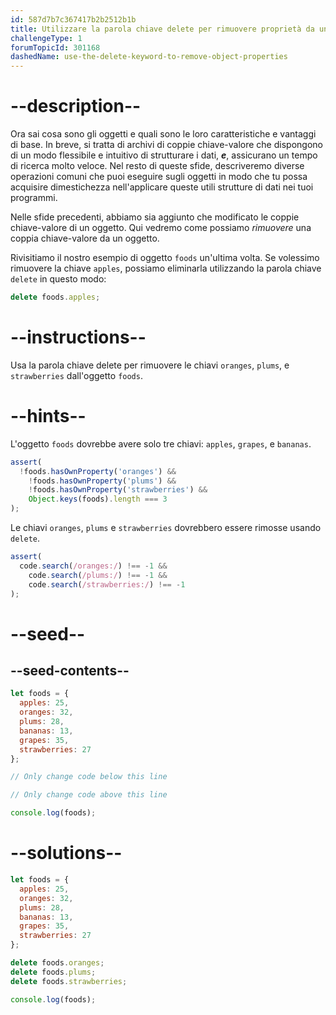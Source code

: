 ```yaml
---
id: 587d7b7c367417b2b2512b1b
title: Utilizzare la parola chiave delete per rimuovere proprietà da un oggetto
challengeType: 1
forumTopicId: 301168
dashedName: use-the-delete-keyword-to-remove-object-properties
---
```


# --description--

Ora sai cosa sono gli oggetti e quali sono le loro caratteristiche e vantaggi di base. In breve, si tratta di archivi di coppie chiave-valore che dispongono di un modo flessibile e intuitivo di strutturare i dati, ***e***, assicurano un tempo di ricerca molto veloce. Nel resto di queste sfide, descriveremo diverse operazioni comuni che puoi eseguire sugli oggetti in modo che tu possa acquisire dimestichezza nell'applicare queste utili strutture di dati nei tuoi programmi.

Nelle sfide precedenti, abbiamo sia aggiunto che modificato le coppie chiave-valore di un oggetto. Qui vedremo come possiamo *rimuovere* una coppia chiave-valore da un oggetto.

Rivisitiamo il nostro esempio di oggetto `foods` un'ultima volta. Se volessimo rimuovere la chiave `apples`, possiamo eliminarla utilizzando la parola chiave `delete` in questo modo:

```js
delete foods.apples;
```

# --instructions--

Usa la parola chiave delete per rimuovere le chiavi `oranges`, `plums`, e `strawberries` dall'oggetto `foods`.

# --hints--

L'oggetto `foods` dovrebbe avere solo tre chiavi: `apples`, `grapes`, e `bananas`.

```js
assert(
  !foods.hasOwnProperty('oranges') &&
    !foods.hasOwnProperty('plums') &&
    !foods.hasOwnProperty('strawberries') &&
    Object.keys(foods).length === 3
);
```

Le chiavi `oranges`, `plums` e `strawberries` dovrebbero essere rimosse usando `delete`.

```js
assert(
  code.search(/oranges:/) !== -1 &&
    code.search(/plums:/) !== -1 &&
    code.search(/strawberries:/) !== -1
);
```

# --seed--

## --seed-contents--

```js
let foods = {
  apples: 25,
  oranges: 32,
  plums: 28,
  bananas: 13,
  grapes: 35,
  strawberries: 27
};

// Only change code below this line

// Only change code above this line

console.log(foods);
```

# --solutions--

```js
let foods = {
  apples: 25,
  oranges: 32,
  plums: 28,
  bananas: 13,
  grapes: 35,
  strawberries: 27
};

delete foods.oranges;
delete foods.plums;
delete foods.strawberries;

console.log(foods);
```
